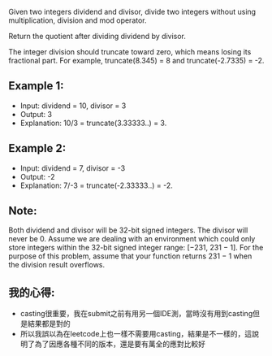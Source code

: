 Given two integers dividend and divisor, divide two integers without using multiplication, division and mod operator.

Return the quotient after dividing dividend by divisor.

The integer division should truncate toward zero, which means losing its fractional part. For example, truncate(8.345) = 8 and truncate(-2.7335) = -2.

## Example 1:

* Input: dividend = 10, divisor = 3
* Output: 3
* Explanation: 10/3 = truncate(3.33333..) = 3.
## Example 2:

* Input: dividend = 7, divisor = -3
* Output: -2
* Explanation: 7/-3 = truncate(-2.33333..) = -2.
## Note:

Both dividend and divisor will be 32-bit signed integers.
The divisor will never be 0.
Assume we are dealing with an environment which could only store integers within the 32-bit signed integer range: [−231,  231 − 1]. For the purpose of this problem, assume that your function returns 231 − 1 when the division result overflows.

## 我的心得:
* casting很重要，我在submit之前有用另一個IDE測，當時沒有用到casting但是結果都是對的
* 所以我誤以為在leetcode上也一樣不需要用casting，結果是不一樣的，這說明了為了因應各種不同的版本，還是要有萬全的應對比較好
